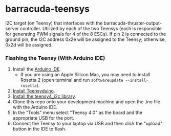 # barracuda-teensys
I2C target (on Teensy) that interfaces with the barracuda-thruster-output-server controller. Utilized by each of the two Teensys (each is responsible for generating PWM signals for 4 of the 8 ESCs). If pin 2 is connected to the ground pin, the I2C address 0x2e will be assigned to the Teensy; otherwise, 0x2d will be assigned. 

### Flashing the Teensy (With Arduino IDE)
1. Install the [Arduino IDE](https://www.arduino.cc/en/software/).
   - If you are using an Apple Silicon Mac, you may need to install Rosetta 2 (open terminal and run ```softwareupdate --install-rosetta```).
3. [Install Teensyduino](https://www.pjrc.com/teensy/td_download.html).
4. [Install the teensy4_i2c library](https://github.com/Richard-Gemmell/teensy4_i2c/blob/master/documentation/installation/arduino_installation.md).
5. Clone this repo onto your development machine and open the .ino file with the Arduino IDE.
6. In the "Tools" menu select "Teensy 4.0" as the board and the appropriate USB for the port.
7. Connect the Teensy to your laptop via USB and then click the "upload" button in the IDE to flash.

